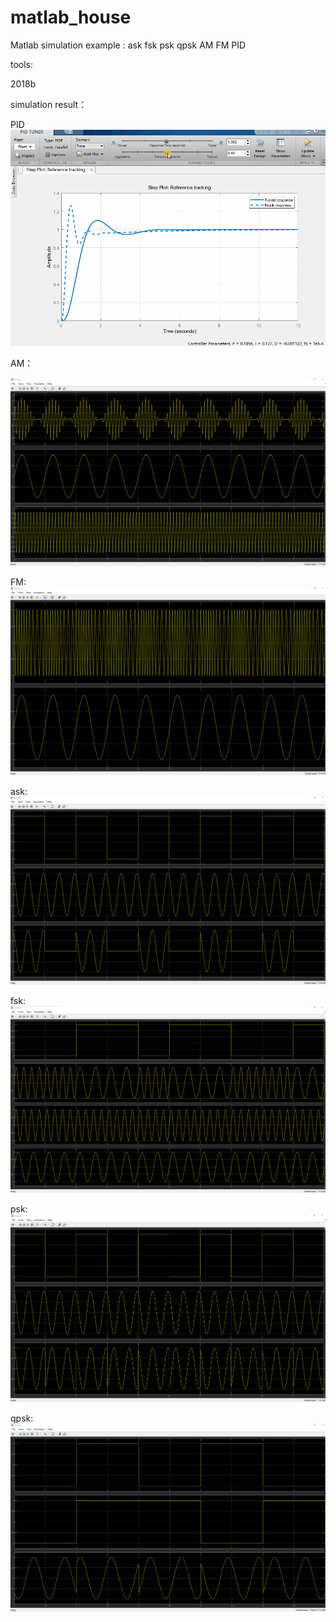 # matlab_house
Matlab simulation example : ask fsk psk qpsk AM FM  PID

tools:

2018b

simulation result：

PID
![](https://github.com/fivexxxxx/matlab_house/blob/master/images/PID.gif)

AM：


![](https://github.com/fivexxxxx/matlab_house/blob/master/images/AM.png)

FM:
![](https://github.com/fivexxxxx/matlab_house/blob/master/images/FM.png)

ask:
![](https://github.com/fivexxxxx/matlab_house/blob/master/images/ask.png)

fsk:
![](https://github.com/fivexxxxx/matlab_house/blob/master/images/fsk.png)

psk:
![](https://github.com/fivexxxxx/matlab_house/blob/master/images/psk.png)

qpsk:
![](https://github.com/fivexxxxx/matlab_house/blob/master/images/qpsk.png)




